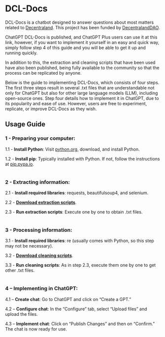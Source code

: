 # DCL-Docs

DCL-Docs is a chatbot designed to answer questions about most matters related to [Decentraland](https://decentraland.org/). This project has been funded by [DecentralandDAO](https://dao.decentraland.org/).

ChatGPT DCL-Docs is published, and ChatGPT Plus users can use it at this link, however, if you want to implement it yourself in an easy and quick way, simply follow step 4 of this guide and you will be able to get it up and running quickly.

In addition to this, the extraction and cleaning scripts that have been used have also been published, being fully available to the community so that the process can be replicated by anyone.

Below is the guide to implementing DCL-Docs, which consists of four steps. The first three steps result in several .txt files that are understandable not only for ChatGPT but also for other large language models (LLM), including open-source ones. Step four details how to implement it in ChatGPT, due to its popularity and ease of use. However, users are free to experiment, replicate, or improve DCL-Docs as they wish.

## Usage Guide

### 1 - Preparing your computer:
1.1 - **Install Python**: Visit [python.org](https://python.org), download, and install Python.

1.2 - **Install pip**: Typically installed with Python. If not, follow the instructions at [pip.pypa.io](https://pip.pypa.io).
<br><br>

### 2 - Extracting information:
2.1 - **Install required libraries**: requests, beautifulsoup4, and selenium.

2.2 - [**Download extraction scripts**](https://github.com/Metassive/DCL-Docs/tree/main/Extraction%20Scripts).

2.3 - **Run extraction scripts**: Execute one by one to obtain .txt files.
<br><br>

### 3 - Processing information:
3.1 - **Install required libraries**: re (usually comes with Python, so this step may not be necessary).

3.2 - [**Download cleaning scripts**](https://github.com/Metassive/DCL-Docs/tree/main/Cleaning%20Scripts).

3.3 - **Run cleaning scripts**: As in step 2.3, execute them one by one to get other .txt files.
<br><br>

### 4 – Implementing in ChatGPT:
4.1 – **Create chat**: Go to ChatGPT and click on “Create a GPT.”

4.2 – **Configure chat**: In the “Configure” tab, select “Upload files” and upload the files.

4.3 – **Implement chat**:
Click on “Publish Changes” and then on “Confirm.” The chat is now ready for use.

